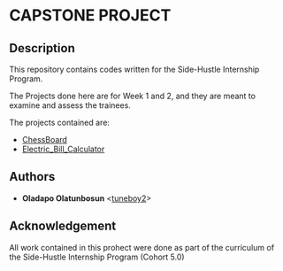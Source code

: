 # CAPSTONE PROJECT
## Description
This repository contains codes written for the Side-Hustle Internship Program.

The Projects done here are for Week 1 and 2, and they are meant to examine and assess the trainees.

The projects contained are:
- [ChessBoard](chessboard)
- [Electric_Bill_Calculator](electricbillCalculator)


## Authors 
- **Oladapo Olatunbosun** <[tuneboy2](https://github.com/tuneboy2)> 

## Acknowledgement
All work contained in this prohect were done as part of the curriculum of the Side-Hustle Internship Program (Cohort 5.0)

